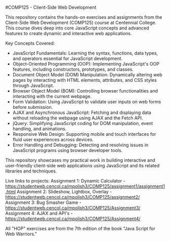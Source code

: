 #COMP125 - Client-Side Web Development

This repository contains the hands-on exercises and assignments from the Client-Side Web Development (COMP125) course at Centennial College. This course dives deep into core JavaScript concepts and advanced features to create dynamic and interactive web applications.

Key Concepts Covered:
- JavaScript Fundamentals: Learning the syntax, functions, data types, and operators essential for JavaScript development.
- Object-Oriented Programming (OOP): Implementing JavaScript's OOP features, including constructors, prototypes, and classes.
- Document Object Model (DOM) Manipulation: Dynamically altering web pages by interacting with HTML elements, attributes, and CSS styles through JavaScript.
- Browser Object Model (BOM): Controlling browser functionalities and interacting with the current webpage.
- Form Validation: Using JavaScript to validate user inputs on web forms before submission.
- AJAX and Asynchronous JavaScript: Fetching and displaying data without reloading the webpage using AJAX and the Fetch API.
- jQuery: Simplifying JavaScript coding for DOM manipulation, event handling, and animations.
- Responsive Web Design: Supporting mobile and touch interfaces for fluid user experiences across devices.
- Error Handling and Debugging: Detecting and resolving issues in JavaScript programs using browser developer tools.
  
This repository showcases my practical work in building interactive and user-friendly client-side web applications using JavaScript and its related libraries and techniques.

Live links to projects:
Assignment 1: Dynamic Calculator - https://studentweb.cencol.ca/mpolish3/COMP125/assignment1/assignment1.html
Assignment 2: Slideshow, Lightbox, Overlay - https://studentweb.cencol.ca/mpolish3/COMP125/assignment2/
Assignment 3: Bug Smasher Game - https://studentweb.cencol.ca/mpolish3/COMP125/Assignment3/
Assignment 4: AJAX and API's - https://studentweb.cencol.ca/mpolish3/COMP125/Assignment4/

All "HOP" exercises are from the 7th edition of the book "Java Script for Web Warriors."
